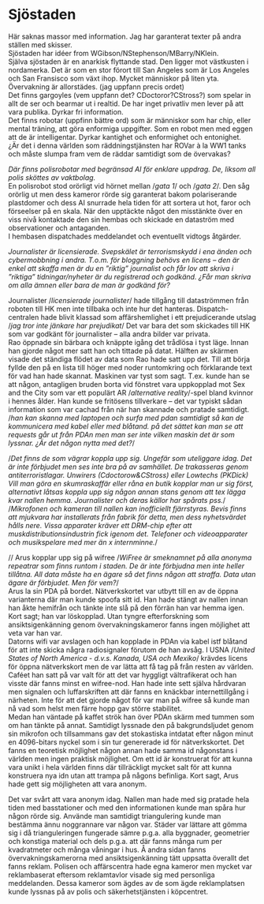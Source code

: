 # Sjöstaden

Här saknas massor med information. Jag har garanterat texter på andra ställen med skisser.  
Sjöstaden har idéer from WGibson/NStephenson/MBarry/NKlein.  
Själva sjöstaden är en anarkisk flyttande stad. Den ligger mot västkusten i nordamerka.  Det är som en stor förort till San Angeles som är Los Angeles och San Fransisco som växt ihop. Mycket människor på liten yta.  
Övervakning är allorstädes. (jag uppfann precis ordet)  
Det finns gargoyles (vem uppfann det? CDoctoror?CStross?) som spelar in allt de ser och bearmar ut i realtid. De har inget privatliv men lever på att vara publika. Dyrkar fri information.  
Det finns robotar (uppfinn bättre ord) som är människor som har chip, eller mental träning, att göra enformiga uppgifter. Som en robot men med eggen att de är intelligentar. Dyrkar kantighet och enformighet och entonighet.  
¿Är det i denna världen som räddningstjänsten har ROVar à la WW1 tanks och måste slumpa fram vem de räddar samtidigt som de övervakas?

_Där finns polisrobotar med begränsad AI för enklare uppdrag.  De, liksom all polis sköttes av vaktbolag._  
En polisrobot stod orörligt vid hörnet mellan /*gata 1*/ och /*gata 2*/.  Den såg orörlig ut men dess kameror rörde sig garanterat bakom polariserande plastdomer och dess AI snurrade hela tiden för att sortera ut hot, faror och förseelser på en skala.  När den upptäckte något den misstänkte över en viss nivå kontaktade den sin hembas och skickade en dataström med observationer och antaganden.  
I hembasen dispatchades meddelandet och eventuellt vidtogs åtgärder.

_Journalister är licensierade.  Svepskälet är terrorismskydd i ena änden och cybermobbning i andra.  T.o.m. för bloggning behövs en licens – den är enkel att skaffa men är du en ”riktig” journalist och får lov att skriva i ”riktiga” tidningar/nyheter är du registrerad och godkänd.  ¿Får man skriva om alla ämnen eller bara de man är godkänd för?_

Journalister /*licensierade journalister*/ hade tillgång till dataströmmen från roboten till HK men inte tillbaka och inte hur det hanteras.  Dispatch-centralen hade blivit klassad som affärshemlighet i ett prejudicerande utslag /*jag tror inte jänkare har prejudikat*/  Det var bara det som skickades till HK som var godkänt för journalister – alla andra bilder var privata.  
Rao öppnade sin bärbara och knäppte igång det trådlösa i tyst läge.  Innan han gjorde något mer satt han och tittade på datat.  Hälften av skärmen visade det ständiga flödet av data som Rao hade satt upp det.  Till att börja fyllde den på en lista till höger med noder runtomkring och förklarande text för vad han hade skannat.  Maskinen var tyst som sagt.  T.ex. kunde han se att någon, antagligen bruden borta vid fönstret vara uppkopplad mot Sex and the City som var ett populärt AR /*alternative reality*/-spel bland kvinnor i hennes ålder.  Han kunde se fritösens tillverkare – det var typiskt sådan information som var cachad från när han skannade och pratade samtidigt.  /*han kan skanna med laptopen och surfa med pdan samtidigt så kan de kommunicera med kabel eller med blåtand.  på det sättet kan man se att requests går ut från PDAn men man ser inte vilken maskin det är som lyssnar.   ¿Är det någon nytta med det?*/

/*Det finns de som vägrar koppla upp sig.  Ungefär som uteliggare idag.  Det är inte förbjudet men ses inte bra på av samhället.  De trakasseras genom antiterroristlagar.  Unwirers (Cdoctorow&CStross) eller Lowtechs (PKDick)  Vill man göra en skumraskaffär eller råna en butik kopplar man ur sig först, alternativt låtsas koppla upp sig någon annan stans genom att tex lägga kvar nallen hemma.  Journalister och deras källor har spårats pss.*/  
/*Mikrofonen och kameran till nallen kan inofficiellt fjärrstyras. Bevis finns att mjukvara har installerats från fabrik för detta, men dess nyhetsvärdet hålls nere.  Vissa apparater kräver ett DRM-chip efter att muskdistributionsindustrin fick igenom det.  Telefoner och videoapparater och musikspelare med mer än x internminne.*/

// Arus kopplar upp sig på wifree
/*WiFree är smeknamnet på alla anonyma repeatrar som finns runtom i staden.  De är inte förbjudna men inte heller tillåtna.  All data måste ha en ägare så det finns någon att straffa.  Data utan ägare är förbjudet.  Men för vem?*/  
Arus la sin PDA på bordet.  Nätverkskortet var utbytt till en av de öppna varianterna där man kunde spoofa sitt id.  Han hade stängt av nallen innan han åkte hemifrån och tänkte inte slå på den förrän han var hemma igen.  Kort sagt; han var löskopplad.  Utan tyngre efterforskning som ansiktsigenkänning genom övervakningskameror fanns ingen möjlighet att veta var han var.  
Datorns wifi var avslagen och han kopplade in PDAn via kabel istf blåtand för att inte skicka några radiosignaler förutom de han avsåg.  I USNA /*United States of North America - d.v.s. Kanada, USA och Mexiko*/ krävdes licens för öppna nätverkskort men de var lätta att få tag på från resten av världen.  
Caféet han satt på var valt för att det var hyggligt vältrafikerat och han visste där fanns minst en wifree-nod.  Han hade inte sett själva hårdvaran men signalen och luffarskriften att där fanns en knäckbar internettillgång i närheten.  Inte för att det gjorde något för var man på wifree så kunde man nå vad som helst men färre hopp gav större stabilitet.  
Medan han väntade på kaffet strök han över PDAn skärm med tummen som om han tänkte på annat.  Samtidigt lyssnade den på bakgrundsljudet genom sin mikrofon och tillsammans gav det stokastiska intdatat efter någon minut en 4096-bitars nyckel som i sin tur genererade id för nätverkskortet.  Det fanns en teoretisk möjlighet någon annan hade samma id någonstans i världen men ingen praktisk möjlighet.  Om ett id är konstruerat för att kunna vara unikt i hela världen finns där tillräckligt mycket salt för att kunna konstruera nya idn utan att trampa på någons befinliga.
Kort sagt, Arus hade gett sig möjligheten att vara anonym.

Det var svårt att vara anonym idag.  Nallen man hade med sig pratade hela tiden med basstationer och med den informationen kunde man spåra hur någon rörde sig.  Använde man samtidigt triangulering kunde man bestämma ännu noggrannare var någon var. Städer var lättare att gömma sig i då trianguleringen fungerade sämre p.g.a. alla byggnader, geometrier och konstiga material och dels p.g.a. att där fanns många rum per kvadratmeter och många våningar i hus.  Å andra sidan fanns övervakningskamerorna med ansiktsigenkänning tätt uppsatta överallt det fanns reklam.  Polisen och affärscentra hade egna kameror men mycket var reklambaserat eftersom reklamtavlor visade sig med personliga meddelanden.  Dessa kameror som ägdes av de som ägde reklamplatsen kunde lyssnas på av polis och säkerhetstjänsten i köpcentret.

